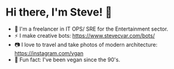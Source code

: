 # Hi there, I'm Steve! 👋

- 🔭 I'm a freelancer in IT OPS/ SRE for the Entertainment sector.
- ⚡ I make creative bots: https://www.stevecvar.com/bots/
- 📷 I love to travel and take photos of modern architecture: https://instagram.com/vgan
- 🌱 Fun fact: I've been vegan since the 90's.
  
